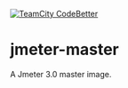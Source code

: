 [![TeamCity CodeBetter](https://img.shields.io/badge/docker%20build-success-brightgreen.svg)](https://hub.docker.com/r/stelar/jmeter-master/builds/)

# jmeter-master
A Jmeter 3.0 master image.
